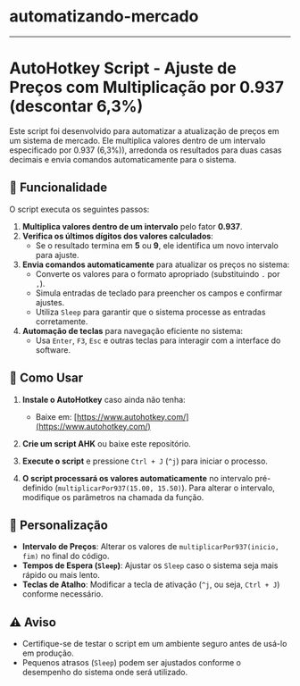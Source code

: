 # automatizando-mercado
---

# AutoHotkey Script - Ajuste de Preços com Multiplicação por 0.937 (descontar 6,3%)

Este script foi desenvolvido para automatizar a atualização de preços em um sistema de mercado. Ele multiplica valores dentro de um intervalo especificado por 0.937 (6,3%)), arredonda os resultados para duas casas decimais e envia comandos automaticamente para o sistema.

## 📌 Funcionalidade

O script executa os seguintes passos:

1. **Multiplica valores dentro de um intervalo** pelo fator **0.937**.
2. **Verifica os últimos dígitos dos valores calculados**:
   - Se o resultado termina em **5** ou **9**, ele identifica um novo intervalo para ajuste.
3. **Envia comandos automaticamente** para atualizar os preços no sistema:
   - Converte os valores para o formato apropriado (substituindo `.` por `,`).
   - Simula entradas de teclado para preencher os campos e confirmar ajustes.
   - Utiliza `Sleep` para garantir que o sistema processe as entradas corretamente.
4. **Automação de teclas** para navegação eficiente no sistema:
   - Usa `Enter`, `F3`, `Esc` e outras teclas para interagir com a interface do software.

## 📌 Como Usar

1. **Instale o AutoHotkey** caso ainda não tenha:
   - Baixe em: [https://www.autohotkey.com/](https://www.autohotkey.com/)
   
2. **Crie um script AHK** ou baixe este repositório.

3. **Execute o script** e pressione `Ctrl + J` (`^j`) para iniciar o processo.

4. **O script processará os valores automaticamente** no intervalo pré-definido (`multiplicarPor937(15.00, 15.50)`). Para alterar o intervalo, modifique os parâmetros na chamada da função.

## 📌 Personalização

- **Intervalo de Preços**: Alterar os valores de `multiplicarPor937(inicio, fim)` no final do código.
- **Tempos de Espera (`Sleep`)**: Ajustar os `Sleep` caso o sistema seja mais rápido ou mais lento.
- **Teclas de Atalho**: Modificar a tecla de ativação (`^j`, ou seja, `Ctrl + J`) conforme necessário.

## ⚠️ Aviso

- Certifique-se de testar o script em um ambiente seguro antes de usá-lo em produção.
- Pequenos atrasos (`Sleep`) podem ser ajustados conforme o desempenho do sistema onde será utilizado.
